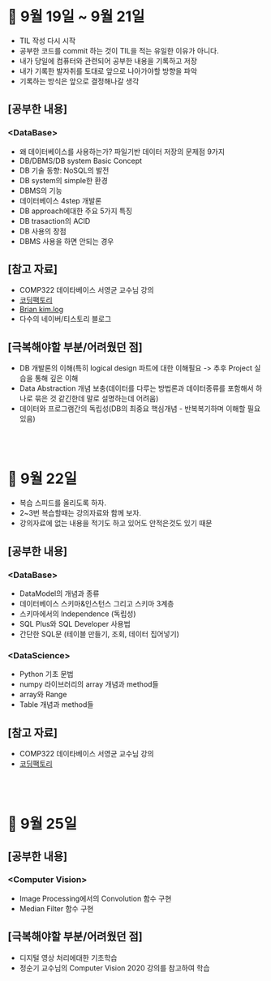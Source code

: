 # 📝 9월 19일 ~ 9월 21일
- TIL 작성 다시 시작
- 공부한 코드를 commit 하는 것이 TIL을 적는 유일한 이유가 아니다.
- 내가 당일에 컴퓨터와 관련되어 공부한 내용을 기록하고 저장
- 내가 기록한 발자취를 토대로 앞으로 나아가야할 방향을 파악
- 기록하는 방식은 앞으로 결정해나갈 생각

## \[공부한 내용\]
### \<DataBase\>
- 왜 데이터베이스를 사용하는가? 파일기반 데이터 저장의 문제점 9가지
- DB/DBMS/DB system Basic Concept
- DB 기술 동향: NoSQL의 발전
- DB system의 simple한 환경
- DBMS의 기능
- 데이터베이스 4step 개발론
- DB approach에대한 주요 5가지 특징
- DB trasaction의 ACID
- DB 사용의 장점
- DBMS 사용을 하면 안되는 경우

## \[참고 자료\]
- COMP322 데이타베이스 서영균 교수님 강의
- [코딩팩토리](https://coding-factory.tistory.com/)
- [Brian kim.log](https://velog.io/@brian_kim/DB-%EB%8D%B0%EC%9D%B4%ED%84%B0-%EC%B6%94%EC%83%81%ED%99%94-%EB%8D%B0%EC%9D%B4%ED%84%B0-%EB%AA%A8%EB%8D%B8)
- 다수의 네이버/티스토리 블로그

## \[극복해야할 부분/어려웠던 점\]
- DB 개발론의 이해(특히 logical design 파트에 대한 이해필요 -> 추후 Project 실습을 통해 깊은 이해
- Data Abstraction 개념 보충(데이터를 다루는 방법론과 데이터종류를 포함해서 하나로 묶은 것 같긴한데 말로 설명하는데 어려움)
- 데이터와 프로그램간의 독립성(DB의 최중요 핵심개념 - 반복복기하며 이해할 필요 있음)

<br></br>
# 📝 9월 22일
- 복습 스피드를 올리도록 하자.
- 2~3번 복습할때는 강의자료와 함께 보자.
- 강의자료에 없는 내용을 적기도 하고 있어도 안적은것도 있기 때문

## \[공부한 내용\]
### \<DataBase\>
- DataModel의 개념과 종류
- 데이터베이스 스키마&인스턴스 그리고 스키마 3계층
- 스키마에서의 Independence (독립성)
- SQL Plus와 SQL Developer 사용법
- 간단한 SQL문 (테이블 만들기, 조회, 데이터 집어넣기)

### \<DataScience\>
- Python 기초 문법
- numpy 라이브러리의 array 개념과 method들
- array와 Range
- Table 개념과 method들

## \[참고 자료\]
- COMP322 데이타베이스 서영균 교수님 강의
- [코딩팩토리](https://coding-factory.tistory.com/)

<br></br>
# 📝 9월 25일
## \[공부한 내용\]
### \<Computer Vision\>
- Image Processing에서의 Convolution 함수 구현
- Median Filter 함수 구현

## \[극복해야할 부분/어려웠던 점\]
- 디지털 영상 처리에대한 기초학습
- 정순기 교수님의 Computer Vision 2020 강의를 참고하여 학습
